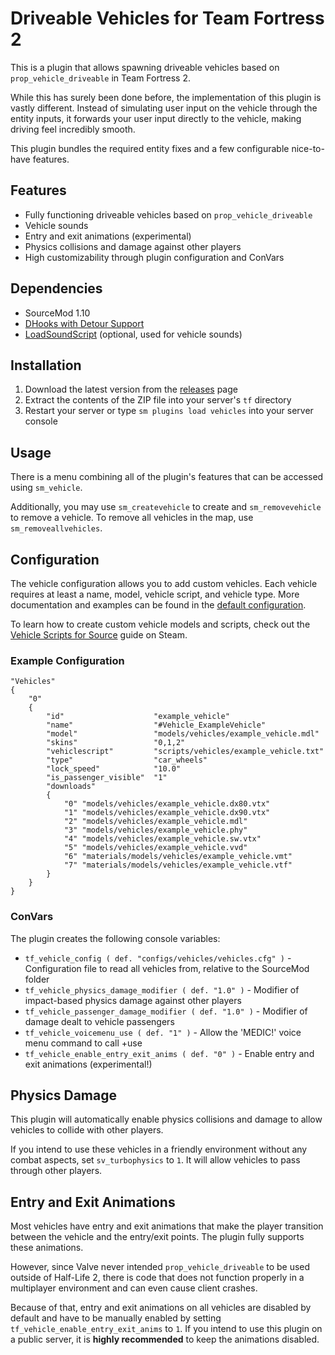 # Driveable Vehicles for Team Fortress 2

This is a plugin that allows spawning driveable vehicles based on `prop_vehicle_driveable` in Team Fortress 2.

While this has surely been done before, the implementation of this plugin is vastly different. Instead of simulating user input on
the vehicle through the entity inputs, it forwards your user input directly to the vehicle, making driving feel incredibly smooth.

This plugin bundles the required entity fixes and a few configurable nice-to-have features.

## Features

* Fully functioning driveable vehicles based on `prop_vehicle_driveable`
* Vehicle sounds
* Entry and exit animations (experimental)
* Physics collisions and damage against other players
* High customizability through plugin configuration and ConVars

## Dependencies

* SourceMod 1.10
* [DHooks with Detour Support](https://github.com/peace-maker/DHooks2)
* [LoadSoundScript](https://github.com/haxtonsale/LoadSoundScript) (optional, used for vehicle sounds)

## Installation

1. Download the latest version from the [releases](https://github.com/Mikusch/tf-vehicles/releases) page
2. Extract the contents of the ZIP file into your server's `tf` directory
3. Restart your server or type `sm plugins load vehicles` into your server console

## Usage

There is a menu combining all of the plugin's features that can be accessed using `sm_vehicle`.

Additionally, you may use `sm_createvehicle` to create and `sm_removevehicle` to remove a vehicle. To remove all vehicles in the
map, use `sm_removeallvehicles`.

## Configuration

The vehicle configuration allows you to add custom vehicles. Each vehicle requires at least a name, model, vehicle script, and
vehicle type. More documentation and examples can be found in
the [default configuration](/addons/sourcemod/configs/vehicles/vehicles.cfg).

To learn how to create custom vehicle models and scripts, check out
the [Vehicle Scripts for Source](https://steamcommunity.com/sharedfiles/filedetails/?id=1373837962) guide on Steam.

### Example Configuration

```
"Vehicles"
{
	"0"
	{
		"id"					"example_vehicle"
		"name"					"#Vehicle_ExampleVehicle"
		"model"					"models/vehicles/example_vehicle.mdl"
		"skins"					"0,1,2"
		"vehiclescript"			"scripts/vehicles/example_vehicle.txt"
		"type"					"car_wheels"
		"lock_speed"			"10.0"
		"is_passenger_visible"	"1"
		"downloads"
		{
			"0"	"models/vehicles/example_vehicle.dx80.vtx"
			"1"	"models/vehicles/example_vehicle.dx90.vtx"
			"2"	"models/vehicles/example_vehicle.mdl"
			"3"	"models/vehicles/example_vehicle.phy"
			"4"	"models/vehicles/example_vehicle.sw.vtx"
			"5"	"models/vehicles/example_vehicle.vvd"
			"6"	"materials/models/vehicles/example_vehicle.vmt"
			"7"	"materials/models/vehicles/example_vehicle.vtf"
		}
	}
}
```

### ConVars

The plugin creates the following console variables:

* `tf_vehicle_config ( def. "configs/vehicles/vehicles.cfg" )` - Configuration file to read all vehicles from, relative to the SourceMod folder
* `tf_vehicle_physics_damage_modifier ( def. "1.0" )` - Modifier of impact-based physics damage against other players
* `tf_vehicle_passenger_damage_modifier ( def. "1.0" )` - Modifier of damage dealt to vehicle passengers
* `tf_vehicle_voicemenu_use ( def. "1" )` - Allow the 'MEDIC!' voice menu command to call +use
* `tf_vehicle_enable_entry_exit_anims ( def. "0" )` - Enable entry and exit animations (experimental!)

## Physics Damage

This plugin will automatically enable physics collisions and damage to allow vehicles to collide with other players.

If you intend to use these vehicles in a friendly environment without any combat aspects, set `sv_turbophysics` to `1`. It will
allow vehicles to pass through other players.

## Entry and Exit Animations

Most vehicles have entry and exit animations that make the player transition between the vehicle and the entry/exit points. The plugin
fully supports these animations.

However, since Valve never intended `prop_vehicle_driveable` to be used outside of Half-Life 2, there is code that does not
function properly in a multiplayer environment and can even cause client crashes.

Because of that, entry and exit animations on all vehicles are disabled by default and have to be manually enabled by
setting `tf_vehicle_enable_entry_exit_anims` to `1`. If you intend to use this plugin on a public server, it is **highly
recommended** to keep the animations disabled.
